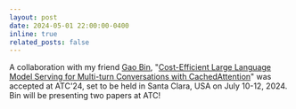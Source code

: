 ```yaml
---
layout: post
date: 2024-05-01 22:00:00-0400
inline: true
related_posts: false
---
```


A collaboration with my friend [Gao Bin](https://csbingao.github.io/), "[Cost-Efficient Large Language Model Serving for Multi-turn Conversations with CachedAttention](/assets/pdf/CachedAttention.pdf)" was accepted at ATC'24, set to be held in Santa Clara, USA on July 10-12, 2024. Bin will be presenting two papers at ATC!